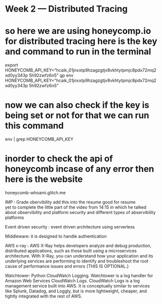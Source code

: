 # Week 2 — Distributed Tracing

# so here we are using honeycomp.io for distributed tracing here is the key and command to run in the terminal 
export HONEYCOMB_API_KEY="hcaik_01jnxxtp9hzagzgtjv8vkhtytpmjc8pdx72mq2xd0yy343p
5h92zwfz6n5" 
gp env HONEYCOMB_API_KEY="hcaik_01jnxxtp9hzagzgtjv8vkhtytpmjc8pdx72mq2xd0yy343p
5h92zwfz6n5" 

# now we can also check if the key is being set or not for that we can run this command 
env | grep HONEYCOMB_API_KEY 

# inorder to check the api of honeycomb incase of any error then here is the website 
honeycomb-whoami.glitch.me

IMP : Grade obervibility add this into the resume good for resume  
yet to complete the little part of the video from 14:15 in which he talked about observibility and platform security and different types of abservibility platforms 

Event driven security : event driven architecture using serverless  


Middleware: it is designed to handle authentication 

AWS x-ray : AWS X-Ray helps developers analyze and debug production, distributed applications, such as those built using a microservices architecture. With X-Ray, you can understand how your application and its underlying services are performing to identify and troubleshoot the root cause of performance issues and errors {THIS IS OPTIONAL.}

Watchtower: Python CloudWatch Logging. Watchtower is a log handler for Amazon Web Services CloudWatch Logs. CloudWatch Logs is a log management service built into AWS. It is conceptually similar to services like Splunk, Datadog, and Loggly, but is more lightweight, cheaper, and tightly integrated with the rest of AWS.

